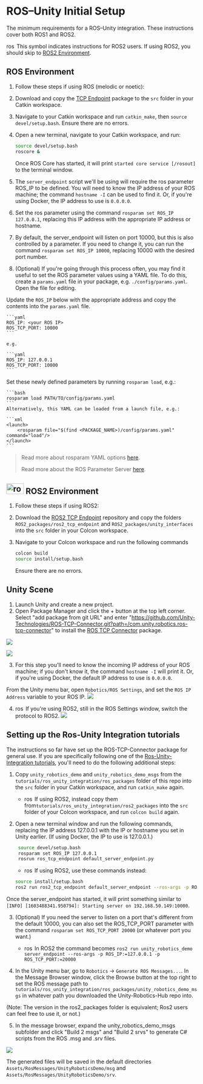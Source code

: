 # ROS–Unity Initial Setup

The minimum requirements for a ROS–Unity integration. These instructions cover both ROS1 and ROS2.

<img src="images/ros2_icon.png" alt="ros2" width="23" height="14"/> This symbol indicates instructions for ROS2 users. If using ROS2, you should skip to [ROS2 Environment](setup.md#-ros2-environment).

## ROS Environment

1. Follow these steps if using ROS (melodic or noetic):

1. Download and copy the [TCP Endpoint](https://github.com/Unity-Technologies/ROS-TCP-Endpoint) package to the `src` folder in your Catkin workspace.

1. Navigate to your Catkin workspace and run `catkin_make`, then `source devel/setup.bash`. Ensure there are no errors.

1. Open a new terminal, navigate to your Catkin workspace, and run:

   ```bash
   source devel/setup.bash
   roscore &
   ```

   Once ROS Core has started, it will print `started core service [/rosout]` to the terminal window.

1. The `server_endpoint` script we'll be using will require the ros parameter ROS_IP to be defined. You will need to know the IP address of your ROS machine; the command `hostname -I` can be used to find it. Or, if you're using Docker, the IP address to use is `0.0.0.0`.

1. Set the ros parameter using the command `rosparam set ROS_IP 127.0.0.1`, replacing this IP address with the appropriate IP address or hostname.

1. By default, the server_endpoint will listen on port 10000, but this is also controlled by a parameter. If you need to change it, you can run the command `rosparam set ROS_IP 10000`, replacing 10000 with the desired port number.

1. (Optional) If you're going through this process often, you may find it useful to set the ROS parameter values using a YAML file. To do this, create a `params.yaml` file in your package, e.g. `./config/params.yaml`. Open the file for editing.

 Update the `ROS_IP` below with the appropriate address and copy the contents into the `params.yaml` file.

    ```yaml
    ROS_IP: <your ROS IP>
    ROS_TCP_PORT: 10000
    ```

    e.g.

    ```yaml
    ROS_IP: 127.0.0.1
    ROS_TCP_PORT: 10000
    ```

 Set these newly defined parameters by running `rosparam load`, e.g.:

    ```bash
    rosparam load PATH/TO/config/params.yaml
    ```
    Alternatively, this YAML can be loaded from a launch file, e.g.:

    ```xml
    <launch>
        <rosparam file="$(find <PACKAGE_NAME>)/config/params.yaml" command="load"/>
    </launch>
    ```

> Read more about rosparam YAML options [here](http://wiki.ros.org/rosparam).
>
> Read more about the ROS Parameter Server [here](http://wiki.ros.org/Parameter%20Server).

## <img src="images/ros2_icon.png" alt="ros2" width="46" height="28"/> ROS2 Environment

1. Follow these steps if using ROS2:

1. Download the [ROS2 TCP Endpoint](https://github.com/Unity-Technologies/ROS2-TCP-Endpoint) repository and copy the folders `ROS2_packages/ros2_tcp_endpoint` and `ROS2_packages/unity_interfaces` into the `src` folder in your Colcon workspace.

1. Navigate to your Colcon workspace and run the following commands
    ```bash
    colcon build
	source install/setup.bash
	```
	
	Ensure there are no errors.

## Unity Scene
1. Launch Unity and create a new project.
2. Open Package Manager and click the + button at the top left corner. Select "add package from git URL" and enter "https://github.com/Unity-Technologies/ROS-TCP-Connector.git?path=/com.unity.robotics.ros-tcp-connector" to install the [ROS TCP Connector](https://github.com/Unity-Technologies/ROS-TCP-Connector) package.

  ![](images/add_package.png)

  ![](images/add_package_2.png)

3. For this step you'll need to know the incoming IP address of your ROS machine; if you don't know it, the command `hostname -I` will print it. Or, if you're using Docker, the default IP address to use is `0.0.0.0`.

  From the Unity menu bar, open `Robotics/ROS Settings`, and set the `ROS IP Address` variable to your ROS IP.
	![](images/settings_ros_ip.png)

4. <img src="images/ros2_icon.png" alt="ros2" width="23" height="14"/> If you're using ROS2, still in the ROS Settings window, switch the protocol to ROS2.
	![](images/ros2_protocol.png)

## Setting up the Ros-Unity Integration tutorials

The instructions so far have set up the ROS-TCP-Connector package for general use. If you are specifically following one of the [Ros-Unity-Integration tutorials](README.md), you'll need to do the following additional steps:

1. Copy `unity_robotics_demo` and `unity_robotics_demo_msgs` from the `tutorials/ros_unity_integration/ros_packages` folder of this repo into the `src` folder in your Catkin workspace, and run `catkin_make` again.

    - <img src="images/ros2_icon.png" alt="ros2" width="23" height="14"/> If using ROS2, instead copy them from`tutorials/ros_unity_integration/ros2_packages` into the `src` folder of your Colcon workspace, and run `colcon build` again.

2. Open a new terminal window and run the following commands, replacing the IP address 127.0.0.1 with the IP or hostname you set in Unity earlier. (If using Docker, the IP to use is 127.0.0.1.)

   ```bash
    source devel/setup.bash
	rosparam set ROS_IP 127.0.0.1
    rosrun ros_tcp_endpoint default_server_endpoint.py
   ```

	- <img src="images/ros2_icon.png" alt="ros2" width="23" height="14"/> If using ROS2, use these commands instead:
	
	```bash
    source install/setup.bash
	ros2 run ros2_tcp_endpoint default_server_endpoint --ros-args -p ROS_IP:=127.0.0.1
    ```

  Once the server_endpoint has started, it will print something similar to `[INFO] [1603488341.950794]: Starting server on 192.168.50.149:10000`.

3. (Optional) If you need the server to listen on a port that's different from the default 10000, you can also set the ROS_TCP_PORT parameter with the command `rosparam set ROS_TCP_PORT 20000` (or whatever port you want.)
	
	- <img src="images/ros2_icon.png" alt="ros2" width="23" height="14"/> In ROS2 the command becomes `ros2 run unity_robotics_demo server_endpoint --ros-args -p ROS_IP:=127.0.0.1 -p ROS_TCP_PORT:=20000`


4. In the Unity menu bar, go to `Robotics` -> `Generate ROS Messages...`. In the Message Browser window, click the Browse button at the top right to set the ROS message path to `tutorials/ros_unity_integration/ros_packages/unity_robotics_demo_msgs` in whatever path you downloaded the Unity-Robotics-Hub repo into.

  (Note: The version in the ros2_packages folder is equivalent; Ros2 users can feel free to use it, or not.)

5. In the message browser, expand the unity_robotics_demo_msgs subfolder and click "Build 2 msgs" and "Build 2 srvs" to generate C# scripts from the ROS .msg and .srv files.

  ![](images/generate_messages_1.png)

  The generated files will be saved in the default directories `Assets/RosMessages/UnityRoboticsDemo/msg` and `Assets/RosMessages/UnityRoboticsDemo/srv`.
